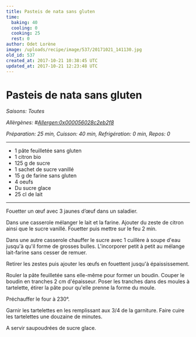 ```yaml
---
title: Pasteis de nata sans gluten
time:
  baking: 40
  cooling: 0
  cooking: 25
  rest: 0
author: Odet Lorène
image: /uploads/recipe/image/537/20171021_141130.jpg
old_id: 537
created_at: 2017-10-21 10:38:45 UTC
updated_at: 2017-10-21 12:23:48 UTC
---
```


# Pasteis de nata sans gluten

_Saisons: Toutes_

_Allèrgènes: #<Allergen:0x000056028c2eb2f8>_

_Préparation: 25 min, Cuisson: 40 min, Refrigération: 0 min, Repos: 0_

---

- 1 pâte feuilletée sans gluten
- 1 citron bio
- 125 g de sucre
- 1 sachet de sucre vanillé
- 15 g de farine sans gluten
- 4 oeufs
- Du sucre glace
- 25 cl de lait

---

Fouetter un œuf avec 3 jaunes d’œuf dans un saladier.

Dans une casserole mélanger le lait et la farine. Ajouter du zeste de citron ainsi que le sucre vanillé. Fouetter puis mettre sur le feu 2 min.

Dans une autre casserole chauffer le sucre avec 1 cuillère à soupe d'eau jusqu'à qu'il forme de grosses bulles. L'incorporer petit à petit au mélange lait-farine sans cesser de remuer.

Retirer les zestes puis ajouter les œufs en fouettent jusqu'à épaississement.

Rouler la pâte feuilletée sans elle-même pour former un boudin. Couper le boudin en tranches 2 cm d'épaisseur. Poser les tranches dans des moules à tartelette, étirer la pâte pour qu'elle prenne la forme du moule.

Préchauffer le four à 230°.

Garnir les tartelettes en les remplissant aux 3/4 de la garniture. Faire cuire les tartelettes une douzaine de minutes.

A servir saupoudrées de sucre glace.
